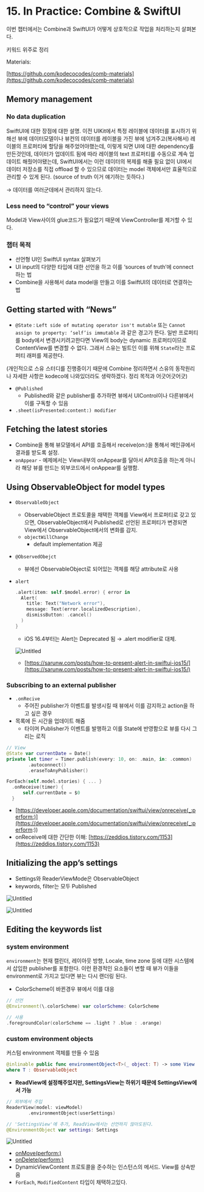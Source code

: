 # 15. In Practice: Combine & SwiftUI

이번 챕터에서는 Combine과 SwiftUI가 어떻게 상호적으로 작업을 처리하는지 살펴본다.

키워드 위주로 정리

Materials:

[https://github.com/kodecocodes/comb-materials](https://github.com/kodecocodes/comb-materials)

## Memory management

### No data duplication

SwiftUI에 대한 장점에 대한 설명. 이전 UIKit에서 특정 레이블에 데이터를 표시하기 위해선 뷰에 데이터모델이나 뷰컨의 데이터를 레이블을 가진 뷰에 넘겨주고(복사해서) 레이블의 프로퍼티에 할당을 해주었어야했는데, 이렇게 되면 UI에 대한 dependency를 만든것인데, 데이터가 업데이트 됨에 따라 레이블의 text 프로퍼티를 수동으로 계속 업데이트 해줬어야됐는데, SwiftUI에서는 이런 데이터의 복제를 해줄 필요 없이 UI에서 데이터 저장소를 직접 offload 할 수 있으므로 데이터는 model 객체에서만 효율적으로 관리할 수 있게 된다. (source of truth 이거 얘기하는 듯하다.)

→ 데이터를 여러군데에서 관리하지 않는다.

### Less need to “control” your views

Model과 View사이의 glue코드가 필요없기 때문에 ViewController를 제거할 수 있다.

### 챕터 목적

- 선언형 UI인 SwiftUI syntax 살펴보기
- UI input의 다양한 타입에 대한 선언을 하고 이를 ‘sources of truth’에 connect하는 법
- Combine을 사용해서 data model을 만들고 이를 SwiftUI의 데이터로 연결하는 법

## Getting started with “News”

- `@State` : `Left side of mutating operator isn't mutable` 또는 `Cannot assign to property: ‘self’is immutable` 과 같은 경고가 뜬다. 일반 프로퍼티를 body에서 변경시키려고한다면 View의 body는 dynamic 프로퍼티이므로 ContentView를 변경할 수 없다. 그래서 스유는 빌트인 이를 위해 `State`라는 프로퍼티 래퍼를 제공한다.

(개인적으로 스유 스터디를 진행중이기 때문에 Combine 정리하면서 스유의 동작원리나 자세한 사항은 kodeco에 나와있더라도 생략하겠다. 정리 목적과 어긋어긋어긋)

- `@Published`
    - Published와 같은 publisher를 추가하면 뷰에서 UIControl이나 다른뷰에서 이를 구독할 수 있음
- `.sheet(isPresented:content:) modifier`

## Fetching the latest stories

- Combine을 통해 뷰모델에서 API를 호출해서 receive(on:)을 통해서 메인큐에서 결과를 받도록 설정.
- `onAppear` - 예제에서는 View내부의 onAppear를 달아서 API호출을 하는게 아니라 해당 뷰를 만드는 외부코드에서 onAppear를 실행함.

## Using ObservableObject for model types

- `ObservableObject`
    - ObservableObject 프로토콜을 채택한 객체를 View에서 프로퍼티로 갖고 있으면, ObservableObject에서 Published로 선언된 프로퍼티가 변경되면 View에서 ObservableObject에서의 변화를 감지.
    - `objectWillChange`
        - default implementation 제공
- `@ObservedObejct`
    - 뷰에선 ObservableObject로 되어있는 객체를 해당 attribute로 사용
- `alert`
    
    ```swift
    .alert(item: self.$model.error) { error in
      Alert(
        title: Text("Network error"), 
        message: Text(error.localizedDescription),
        dismissButton: .cancel()
      )
    }
    ```
    
    - iOS 16.4부터는 Alert는 Deprecated 됨 → .alert modifier로 대체.
    
    ![Untitled](15%20In%20Practice%20Combine%20&%20SwiftUI%20f66b73ee35204938879115674d9620e1/Untitled.png)
    
    - [https://sarunw.com/posts/how-to-present-alert-in-swiftui-ios15/](https://sarunw.com/posts/how-to-present-alert-in-swiftui-ios15/)

### Subscribing to an external publisher

- `.onRecive`
    - 주어진 publisher가 이벤트를 발생시킬 때 뷰에서 이를 감지하고 action을 하고 싶은 경우
- 목록에 든 시간을 업데이트 해줌
    - 타이머 Publisher가 이벤트를 발행하고 이를 State에 반영함으로 뷰를 다시 그리는 로직

```swift
// View
@State var currentDate = Date()
private let timer = Timer.publish(every: 10, on: .main, in: .common)
        .autoconnect()
        .eraseToAnyPublisher()

ForEach(self.model.stories) { ... }
  .onReceive(timer) {
      self.currentDate = $0
  }
```

- [https://developer.apple.com/documentation/swiftui/view/onreceive(_:perform:)](https://developer.apple.com/documentation/swiftui/view/onreceive(_:perform:))
- onReceive에 대한 간단한 이해: [https://zeddios.tistory.com/1153](https://zeddios.tistory.com/1153)

## Initializing the app’s settings

- Settings와 ReaderViewMode은 ObservableObject
- keywords, filter는 모두 Published

![Untitled](15%20In%20Practice%20Combine%20&%20SwiftUI%20f66b73ee35204938879115674d9620e1/Untitled%201.png)

![Untitled](15%20In%20Practice%20Combine%20&%20SwiftUI%20f66b73ee35204938879115674d9620e1/Untitled%202.png)

## Editing the keywords list

### system environment

`environment`는 현재 캘린더, 레이아웃 방향, Locale, time zone 등에 대한 시스템에서 삽입한 publisher를 포함한다. 이런 환경적인 요소들이 변할 때 뷰가 이들을 environment로 가지고 있다면 뷰는 다시 랜더링 된다.

- ColorScheme이 바뀐경우 뷰에서 이를 대응

```swift
// 선언
@Environment(\.colorScheme) var colorScheme: ColorScheme

// 사용
.foregroundColor(colorScheme == .light ? .blue : .orange)
```

### custom environment objects

커스텀 environment 객체를 만들 수 있음

```swift
@inlinable public func environmentObject<T>(_ object: T) -> some View 
where T : ObservableObject
```

- **ReadView에 설정해주었지만, SettingsView는 하위기 때문에 SettingsView에서 가능**

```swift
// 외부에서 주입
ReaderView(model: viewModel)
        .environmentObject(userSettings)

// 'SettingsView'에 추가, ReadView에서는 선언하지 않아도된다.
@EnvironmentObject var settings: Settings

```

![Untitled](15%20In%20Practice%20Combine%20&%20SwiftUI%20f66b73ee35204938879115674d9620e1/Untitled%203.png)

- [onMove(perform:)](https://developer.apple.com/documentation/swiftui/dynamicviewcontent/onmove(perform:))
- [onDelete(perform:)](https://developer.apple.com/documentation/swiftui/dynamicviewcontent/oninsert(of:perform:)-418bq)
- DynamicViewContent 프로토콜을 준수하는 인스턴스의 메서드. View를 상속받음
- `ForEach`, `ModifiedContent` 타입이 채택하고있다.